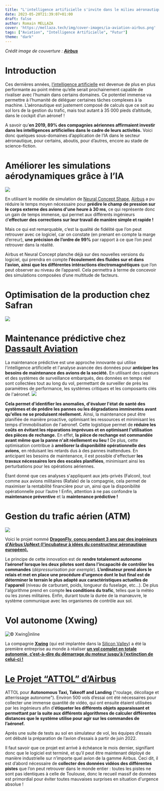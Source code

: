```yaml
---
title: "L'intelligence artificielle s'invite dans le milieu aéronautique"
date: 2023-05-20T21:39:07+01:00
draft: false
author: Romain MELLAZA
cover: 'https://mellaza.tech/img/cover-images/ia-aviation-airbus.png'
tags: ["Aviation", "Intelligence Artificielle", "Futur"]
theme: "dark"
---
```

*Crédit image de couverture : [**Airbus**](https://www.airbus.com/fr)*

# Introduction
Ces dernières années, [l’intelligence artificielle](https://fr.wikipedia.org/wiki/Intelligence_artificielle) est devenue de plus en plus performante au point même qu’elle serait prochainement capable de rivaliser avec l’humain dans certains domaines. Ce potentiel immense va permettre à l’humanité de déléguer certaines tâches complexes à la machine. L’aéronautique est justement composé de calculs que ce soit au sol lors de la gestion du trafic, mais tout autant à 35 000 pieds d’altitude, dans le cockpit d’un aéronef !

A savoir qu’**en 2019, 89% des compagnies aériennes affirmaient investir dans les intelligences artificielles dans le cadre de leurs activités.** Voici donc quelques sous-domaines d’application de l’IA dans le secteur aéronautique, pour certains, aboutis, pour d’autres, encore au stade de science-fiction.

# Améliorer les simulations aérodynamiques grâce à l’IA
![](https://mellaza.tech/img/ia-aviation/Conception.jpg)

En utilisant le modèle de simulation de [Neural Concept Shape](https://www.neuralconcept.com/shape), [Airbus](https://www.airbus.com/fr) a pu réduire le temps moyen nécessaire pour **prédire le champ de pression sur le corps externe des avions d'une heure à 30 ms**, ce qui représente donc un gain de temps immense, qui permet aux différents ingénieurs d’**effectuer des corrections sur leur travail de manière simple et rapide !**

Mais ce qui est remarquable, c’est la qualité de fidélité que l’on peut retrouver avec ce logiciel, car on constate (en prenant en compte la marge d’erreur), **une précision de l’ordre de 99%** par rapport à ce que l’on peut retrouver dans la réalité.

Airbus et Neural Concept planche déjà sur des nouvelles versions du logiciel, qui prendra en compte **l’écoulement des fluides sur et dans l’avion, ainsi que les différentes intéractions électromagnétiques** que l’on peut observer au niveau de l’appareil. Cela permettra à terme de concevoir des simulations composées d’une multitude de facteurs.

# Optimisation de la production chez Safran
![](https://mellaza.tech/img/ia-aviation/Production.jpg)

# Maintenance prédictive chez [Dassault Aviation](https://www.dassault-aviation.com/fr/)

La maintenance prédictive est une approche innovante qui utilise l'intelligence artificielle et l'analyse avancée des données pour **anticiper les besoins de maintenance des avions de la société.** En utilisant des capteurs et des systèmes de surveillance embarqués, des données en temps réel sont collectées tout au long du vol, permettant de surveiller de près les paramètres de performance, les systèmes critiques et les composants clés de l'aéronef.
![](https://mellaza.tech/img/ia-aviation/Maintenance.jpg)

**Cela permet d'identifier les anomalies, d'évaluer l'état de santé des systèmes et de prédire les pannes ou les dégradations imminentes avant qu'elles ne se produisent réellement.** Ainsi, la maintenance peut être planifiée de manière proactive, optimisant les ressources et minimisant les temps d'immobilisation de l'aéronef. Cette logistique permet de **réduire les coûts en évitant les réparations imprévues et en optimisant l'utilisation des pièces de rechange.** En effet, **la pièce de rechange est commandée avant même que la panne n'ait réellement eu lieu !** De plus, cette optimisation contribue à **améliorer la disponibilité opérationnelle des avions**, en réduisant les retards dus à des pannes inattendues. En anticipant les besoins de maintenance, il est possible d'effectuer **les travaux nécessaires lors des escales planifiées**, minimisant ainsi les perturbations pour les opérations aériennes.

Étant donné que ces analyses s'appliquent aux jets-privés (Falcon), tout comme aux avions militaires (Rafale) de la compagnie, cela permet de maximiser la rentabilité financière pour un, ainsi que la disponibilité opérationnelle pour l’autre !
Enfin, attention à ne pas confondre la **maintenance préventive** et la **maintenance prédictive !**

# Gestion du trafic aérien (ATM)
![](https://mellaza.tech/img/ia-aviation/ATM-fuel.jpg)

Voici le projet nommé [**DragonFly, conçu pendant 3 ans par des ingénieurs d'Airbus UpNext (l'incubateur à idées du constructeur aéronautique européen).**](https://www.airbus.com/en/newsroom/stories/2023-01-could-the-humble-dragonfly-help-pilots-during-flight)

Le principe de cette innovation est de **rendre totalement autonome l’aéronef lorsque les deux pilotes sont dans l’incapacité de contrôler les commandes** (*dépressurisation par exemple*). **L’ordinateur prend alors le relais et met en place une procédure d’urgence dont le but final est de déterminer le terrain le plus adapté aux caractéristiques actuelles de l'appareil** (niveau de carburant, poids, longueur du fuselage, etc…). De plus l'algorithme prend en compte **les conditions du trafic**, telles que la météo ou les zones militaires. Enfin, durant toute la durée de la manœuvre, le système communique avec les organismes de contrôle aux sol.

# Vol autonome (Xwing)
![© Xwing|inline](https://mellaza.tech/img/ia-aviation/xwing.png)

La compagnie [**Xwing**](https://xwing.com/) (qui est implantée dans la [Silicon Valley](https://fr.wikipedia.org/wiki/Silicon_Valley)) a été la première entreprise au monde à réaliser [**un vol complet en totale autonomie, c’est-à-dire du démarrage du moteur jusqu’à l’extinction de celui-ci !**](https://www.youtube.com/watch?v=B2uc98EEPqE&ab_channel=Xwing)

# [Le Projet “ATTOL” d’Airbus](https://www.airbus.com/en/newsroom/press-releases/2020-06-airbus-concludes-attol-with-fully-autonomous-flight-tests)
ATTOL pour **Autonomous Taxi, Takeoff and Landing** ("roulage, décollage et atterrissage autonome").
Environ 500 vols d’essai ont été nécessaires pour collecter une immense quantité de vidéo, qui ont ensuite étaient utilisées par les ingénieurs afin d’**étiqueter les différents objets apparaissant et permettant par la suite aux différents algorithmes de calculer différentes distances que le système utilise pour agir sur les commandes de l’aéronef.**

Après une suite de tests au sol en simulateur de vol, les équipes d’essais ont débuté la préparation de l’avion d’essais à partir de juin 2022.

Il faut savoir que ce projet est arrivé à échéance le mois dernier, signifiant donc que le logiciel est terminé, et qu’il peut être maintenant déployé de manière industrielle sur n’importe quel avion de la gamme Airbus. Ceci dit, il est d’abord nécessaire de **collecter des données vidéos des différentes pistes** que l’on peut retrouver dans le monde entier : toutes les pistes ne sont pas identiques à celle de Toulouse, donc le recueil massif de données est primordial pour éviter toutes mauvaises surprises en situation d'urgence absolue !